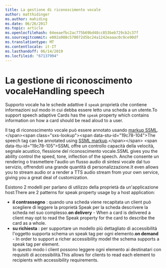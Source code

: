 ```yaml
---
title: La gestione di riconoscimento vocale
author: matthidinger
ms.author: mahiding
ms.date: 06/26/2017
ms.topic: article
ms.openlocfilehash: 64eeaefbc2ac775b69bd48cc853beb729cb2c37f
ms.sourcegitcommit: e002a988c570072d5bc24a1242eaaac0c9ce90df
ms.translationtype: MT
ms.contentlocale: it-IT
ms.lasthandoff: 06/14/2019
ms.locfileid: "67137994"
---
```

# <a name="handling-speech"></a><span data-ttu-id="19c78-102">La gestione di riconoscimento vocale</span><span class="sxs-lookup"><span data-stu-id="19c78-102">Handling speech</span></span>

<span data-ttu-id="19c78-103">Supporto vocale ha le schede adattive il `speak` proprietà che contiene informazioni sul modo in cui debba essere letto una scheda a un utente.</span><span class="sxs-lookup"><span data-stu-id="19c78-103">To support speech adaptive Cards has the `speak` property which contains information on how a card should be read aloud to a user.</span></span>

<span data-ttu-id="19c78-104">Il tag di riconoscimento vocale può essere annotato usando [markup SSML](https://msdn.microsoft.com/en-us/library/office/hh361578(v=office.14).aspx).</span><span class="sxs-lookup"><span data-stu-id="19c78-104">The speech tag can be annotated using  [SSML markup](https://msdn.microsoft.com/en-us/library/office/hh361578(v=office.14).aspx).</span></span> <span data-ttu-id="19c78-105">SSML offre un controllo capacità della velocità, segnale acustico, flessione del riconoscimento vocale.</span><span class="sxs-lookup"><span data-stu-id="19c78-105">SSML gives you the ability control the speed, tone, inflection of the speech.</span></span>  <span data-ttu-id="19c78-106">Anche consente un rendering o trasmettere l'audio un flusso audio di sintesi vocale dal tuo servizio, offrendoti una grande quantità di personalizzazione.</span><span class="sxs-lookup"><span data-stu-id="19c78-106">It even allows you to stream audio or a render a TTS audio stream from your own service, giving you a great deal of customization.</span></span>

<span data-ttu-id="19c78-107">Esistono 2 modelli per parlano di utilizzo della proprietà da un'applicazione host:</span><span class="sxs-lookup"><span data-stu-id="19c78-107">There are 2 patterns for speak property usage by a host application:</span></span>
* <span data-ttu-id="19c78-108">**il contrassegno** : quando una scheda viene recapitata un client può scegliere di leggere la proprietà Speak per la scheda descrivere la scheda nel suo complesso.</span><span class="sxs-lookup"><span data-stu-id="19c78-108">**on delivery** - When a card is delivered a client may opt to read the Speak property for the card to describe the card as a whole.</span></span>
* <span data-ttu-id="19c78-109">**su richiesta** : per supportare un modello più dettagliato di accessibilità l'oggetto supporta schema un speak tag per ogni elemento.</span><span class="sxs-lookup"><span data-stu-id="19c78-109">**on demand** - In order to support a richer accessibility model the schema supports a speak tag per element.</span></span>  
<span data-ttu-id="19c78-110">In questo modo i client possono leggere ogni elemento ai destinatari con requisiti di accessibilità.</span><span class="sxs-lookup"><span data-stu-id="19c78-110">This allows for clients to read each element to recipients with accessibility requirements.</span></span>

